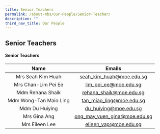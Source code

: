 ```yaml
---
title: Senior Teachers
permalink: /about-mbs/Our-People/Senior-Teacher/
description: ""
third_nav_title: Our People
---
```

## Senior Teachers

#### Senior Teachers

|          Name          |            Emails            |
|:----------------------:|:----------------------------:|
| Mrs Seah Kim Huah      | seah_kim_huah@moe.edu.sg     |
| Mrs Chan-Lim Pei Ee    | lim_pei_ee@moe.edu.sg        |
| Mdm Rehana Shaik       | rehana_shaik@moe.edu.sg      |
| Mdm Wong-Tan Maio Ling | tan_miao_ling@moe.edu.sg     |
| Mdm Du Huiying         | du_huiying@moe.edu.sg        |
| Mrs Gina Ang           | ong_may_yuen_gina@moe.edu.sg |
| Mrs Eileen Lee         | elieen_yap@moe.edu.sg        |